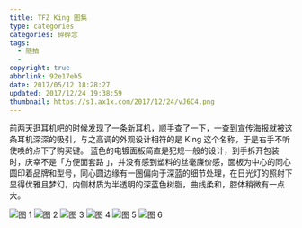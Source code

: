 ```yaml
---
title: TFZ King 图集
type: categories
categories: 碎碎念
tags:
  - 随拍
  - 
copyright: true
abbrlink: 92e17eb5
date: 2017/05/12 18:28:27
updated: 2017/12/24 19:38:59
thumbnail: https://s1.ax1x.com/2017/12/24/vJ6C4.png
---
```

前两天逛耳机吧的时候发现了一条新耳机，顺手查了一下，一查到宣传海报就被这条耳机深深的吸引，与之高调的外观设计相符的是 King 这个名称，于是右手不听使唤的点下了购买键。
蓝色的电镀面板简直是犯规一般的设计，到手拆开包装时，庆幸不是「方便面套路 」，并没有感到塑料的丝毫廉价感，面板为中心的同心圆印着品牌和型号，同心圆边缘有一圈偏向于深蓝的细节处理，在日光灯的照射下显得优雅且梦幻，内侧材质为半透明的深蓝色树脂，曲线柔和，腔体稍微有一点大。

<!-- more -->

<img class="lazyload" data-original="https://i.loli.net/2017/11/24/5a1817cc7fdd8.jpeg" title="图 1" />
<img class="lazyload" data-original="https://i.loli.net/2017/11/24/5a1817cd099b4.jpeg" title="图 2" />
<img class="lazyload" data-original="https://i.loli.net/2017/11/24/5a1817cec1c24.jpeg" title="图 3" />
<img class="lazyload" data-original="https://i.loli.net/2017/11/24/5a1817cf5d7c4.jpeg" title="图 4" />
<img class="lazyload" data-original="https://i.loli.net/2017/11/24/5a1817cfedf3b.jpeg" title="图 5" />
<img class="lazyload" data-original="https://i.loli.net/2017/11/24/5a1817d089342.jpeg" title="图 6" />
